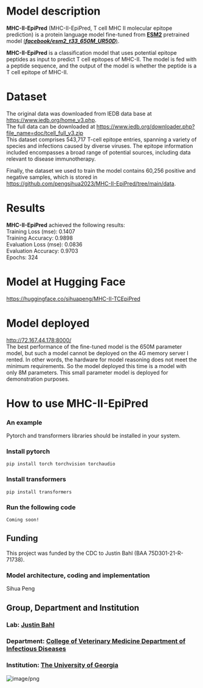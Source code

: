 # Model description
**MHC-II-EpiPred** (MHC-II-EpiPred, T cell MHC II molecular epitope prediction) is a protein language model fine-tuned from [**ESM2**](https://github.com/facebookresearch/esm) pretrained model [(***facebook/esm2_t33_650M_UR50D***)](https://huggingface.co/facebook/esm2_t33_650M_UR50D).    

**MHC-II-EpiPred** is a classification model that uses potential epitope peptides as input to predict T cell epitopes of MHC-II. The model is fed with a peptide sequence, and the output of the model is whether the peptide is a T cell epitope of MHC-II.  

# Dataset
The original data was downloaded from IEDB data base at https://www.iedb.org/home_v3.php.  
The full data can be downloaded at  https://www.iedb.org/downloader.php?file_name=doc/tcell_full_v3.zip  
This dataset comprises 543,717 T-cell epitope entries, spanning a variety of species and infections caused by diverse viruses. The epitope information included encompasses a broad range of potential sources, including data relevant to disease immunotherapy.  

Finally, the dataset we used to train the model contains 60,256 positive and negative samples, which is stored in https://github.com/pengsihua2023/MHC-II-EpiPred/tree/main/data.   

# Results
**MHC-II-EpiPred** achieved the following results:  
Training Loss (mse): 0.1407   
Training Accuracy: 0.9898  
Evaluation Loss (mse): 0.0836    
Evaluation Accuracy: 0.9703    
Epochs: 324  

# Model at Hugging Face
https://huggingface.co/sihuapeng/MHC-II-TCEpiPred 
# Model deployed
http://72.167.44.178:8000/   
The best performance of the fine-tuned model is the 650M parameter model, but such a model cannot be deployed on the 4G memory server I rented. In other words, the hardware for model reasoning does not meet the minimum requirements. So the model deployed this time is a model with only 8M parameters. This small parameter model is deployed for demonstration purposes.  

# How to use **MHC-II-EpiPred**
### An example
Pytorch and transformers libraries should be installed in your system.  
### Install pytorch
```
pip install torch torchvision torchaudio

```
### Install transformers
```
pip install transformers

```
### Run the following code
```
Coming soon!

```


## Funding
This project was funded by the CDC to Justin Bahl (BAA 75D301-21-R-71738).  
### Model architecture, coding and implementation
Sihua Peng  
## Group, Department and Institution  
### Lab: [Justin Bahl](https://bahl-lab.github.io/)  
### Department: [College of Veterinary Medicine Department of Infectious Diseases](https://vet.uga.edu/education/academic-departments/infectious-diseases/)  
### Institution: [The University of Georgia](https://www.uga.edu/)  

![image/png](https://cdn-uploads.huggingface.co/production/uploads/64c56e2d2d07296c7e35994f/2rlokZM1FBTxibqrM8ERs.png)
